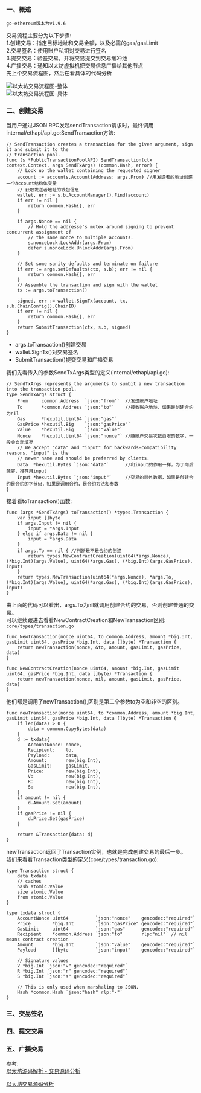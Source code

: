 
### 一、概述
`go-ethereum版本为v1.9.6`   

交易流程主要分为以下步骤:  
1.创建交易：指定目标地址和交易金额，以及必需的gas/gasLimit  
2.交易签名：使用账户私钥对交易进行签名  
3.提交交易：验签交易，并将交易提交到交易缓冲池  
4.广播交易：通知以太坊虚拟机把交易信息广播给其他节点  
先上个交易流程图，然后在看具体的代码分析

![以太坊交易流程图-整体](https://github.com/jxu86/technique-architect/blob/master/file/以太坊交易流程图_整体.png)  
![以太坊交易流程图-具体](https://github.com/jxu86/technique-architect/blob/master/file/以太坊交易流程图_具体.png)

### 二、创建交易  
当用户通过JSON RPC发起sendTransaction请求时，最终调用internal/ethapi/api.go:SendTransaction方法:
```
// SendTransaction creates a transaction for the given argument, sign it and submit it to the
// transaction pool.
func (s *PublicTransactionPoolAPI) SendTransaction(ctx context.Context, args SendTxArgs) (common.Hash, error) {
	// Look up the wallet containing the requested signer
	account := accounts.Account{Address: args.From} //用发送者的地址创建一个Account结构体变量
    // 获取发送者地址的钱包信息
	wallet, err := s.b.AccountManager().Find(account)
	if err != nil {
		return common.Hash{}, err
	}

	if args.Nonce == nil {
		// Hold the addresse's mutex around signing to prevent concurrent assignment of
		// the same nonce to multiple accounts.
		s.nonceLock.LockAddr(args.From)
		defer s.nonceLock.UnlockAddr(args.From)
	}

	// Set some sanity defaults and terminate on failure
	if err := args.setDefaults(ctx, s.b); err != nil {
		return common.Hash{}, err
	}
	// Assemble the transaction and sign with the wallet
	tx := args.toTransaction()

	signed, err := wallet.SignTx(account, tx, s.b.ChainConfig().ChainID)
	if err != nil {
		return common.Hash{}, err
	}
	return SubmitTransaction(ctx, s.b, signed)
}
```
* args.toTransaction()创建交易
* wallet.SignTx()对交易签名
* SubmitTransaction()提交交易和广播交易

我们先看传入的参数SendTxArgs类型的定义(internal/ethapi/api.go):
```
// SendTxArgs represents the arguments to sumbit a new transaction into the transaction pool.
type SendTxArgs struct {
	From     common.Address  `json:"from"`  //发送账户地址
	To       *common.Address `json:"to"`    //接收账户地址，如果是创建合约为nil
	Gas      *hexutil.Uint64 `json:"gas"`
	GasPrice *hexutil.Big    `json:"gasPrice"`
	Value    *hexutil.Big    `json:"value"`
	Nonce    *hexutil.Uint64 `json:"nonce"` //随账户交易次数自增的数字，一般会自动填充
	// We accept "data" and "input" for backwards-compatibility reasons. "input" is the
	// newer name and should be preferred by clients.
	Data  *hexutil.Bytes `json:"data"`      //和input的作用一样，为了向后兼容，推荐用input
	Input *hexutil.Bytes `json:"input"`     //交易的额外数据，如果是创建合约是合约的字节码，如果是调用合约，是合约方法和参数
}
```
接着看toTransaction()函数:
```
func (args *SendTxArgs) toTransaction() *types.Transaction {
	var input []byte
	if args.Input != nil {
		input = *args.Input
	} else if args.Data != nil {
		input = *args.Data
	}
	if args.To == nil { //判断是不是合约的创建
		return types.NewContractCreation(uint64(*args.Nonce), (*big.Int)(args.Value), uint64(*args.Gas), (*big.Int)(args.GasPrice), input)
	}
	return types.NewTransaction(uint64(*args.Nonce), *args.To, (*big.Int)(args.Value), uint64(*args.Gas), (*big.Int)(args.GasPrice), input)
}
```
由上面的代码可以看出，args.To为nil就调用创建合约的交易，否则创建普通的交易。  
可以继续跟进去看看NewContractCreation和NewTransaction区别:  
`core/types/transaction.go`
```
func NewTransaction(nonce uint64, to common.Address, amount *big.Int, gasLimit uint64, gasPrice *big.Int, data []byte) *Transaction {
	return newTransaction(nonce, &to, amount, gasLimit, gasPrice, data)
}

func NewContractCreation(nonce uint64, amount *big.Int, gasLimit uint64, gasPrice *big.Int, data []byte) *Transaction {
	return newTransaction(nonce, nil, amount, gasLimit, gasPrice, data)
}
```
他们都是调用了newTransaction(),区别是第二个参数to为空和非空的区别。
```
func newTransaction(nonce uint64, to *common.Address, amount *big.Int, gasLimit uint64, gasPrice *big.Int, data []byte) *Transaction {
	if len(data) > 0 {
		data = common.CopyBytes(data)
	}
	d := txdata{
		AccountNonce: nonce,
		Recipient:    to,
		Payload:      data,
		Amount:       new(big.Int),
		GasLimit:     gasLimit,
		Price:        new(big.Int),
		V:            new(big.Int),
		R:            new(big.Int),
		S:            new(big.Int),
	}
	if amount != nil {
		d.Amount.Set(amount)
	}
	if gasPrice != nil {
		d.Price.Set(gasPrice)
	}

	return &Transaction{data: d}
}
```
newTransaction返回了Transaction实例，也就是完成创建交易的最后一步。  
我们来看看Transaction类型的定义(core/types/transaction.go):
```
type Transaction struct {
	data txdata
	// caches
	hash atomic.Value
	size atomic.Value
	from atomic.Value
}

type txdata struct {
	AccountNonce uint64          `json:"nonce"    gencodec:"required"`
	Price        *big.Int        `json:"gasPrice" gencodec:"required"`
	GasLimit     uint64          `json:"gas"      gencodec:"required"`
	Recipient    *common.Address `json:"to"       rlp:"nil"` // nil means contract creation
	Amount       *big.Int        `json:"value"    gencodec:"required"`
	Payload      []byte          `json:"input"    gencodec:"required"`

	// Signature values
	V *big.Int `json:"v" gencodec:"required"`
	R *big.Int `json:"r" gencodec:"required"`
	S *big.Int `json:"s" gencodec:"required"`

	// This is only used when marshaling to JSON.
	Hash *common.Hash `json:"hash" rlp:"-"`
}

```




### 三、交易签名


### 四、提交交易


### 五、广播交易




参考:  
[以太坊源码解析 - 交易源码分析](https://blog.csdn.net/luckydog612/article/details/80546989)

[以太坊交易源码分析](https://blog.csdn.net/TurkeyCock/article/details/80485391)